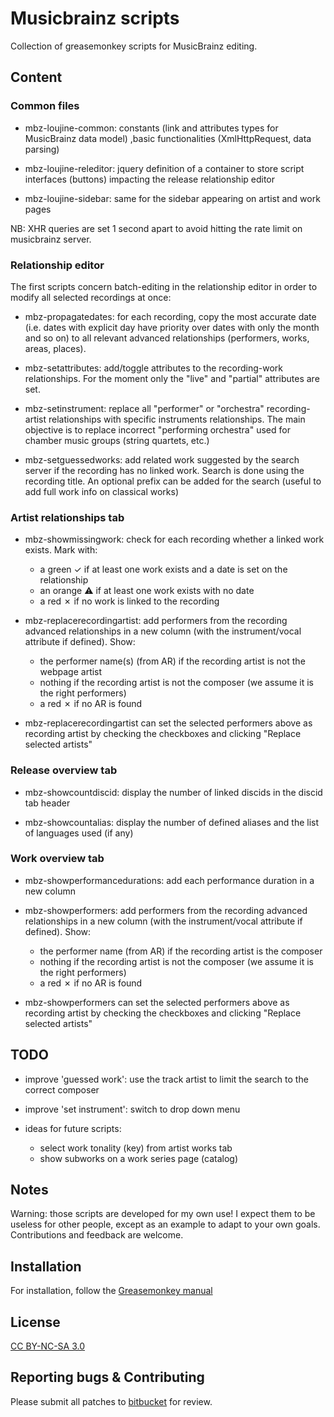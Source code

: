 Musicbrainz scripts
===================

Collection of greasemonkey scripts for MusicBrainz editing.


Content
-------

### Common files

* mbz-loujine-common: constants (link and attributes types for MusicBrainz data
model) ,basic functionalities (XmlHttpRequest, data parsing)

* mbz-loujine-releditor: jquery definition of a container to store script
interfaces (buttons) impacting the release relationship editor

* mbz-loujine-sidebar: same for the sidebar appearing on artist and work pages

NB: XHR queries are set 1 second apart to avoid hitting the rate limit on musicbrainz
server.


### Relationship editor

The first scripts concern batch-editing in the relationship editor in order to
modify all selected recordings at once:

* mbz-propagatedates: for each recording, copy the most accurate date (i.e.
dates with explicit day have priority over dates with only the month and so on)
to all relevant advanced relationships (performers, works, areas, places).

* mbz-setattributes: add/toggle attributes to the recording-work relationships. For
the moment only the "live" and "partial" attributes are set.

* mbz-setinstrument: replace all "performer" or "orchestra" recording-artist
relationships with specific instruments relationships. The main objective is to
replace incorrect "performing orchestra" used for chamber music groups (string
quartets, etc.)

* mbz-setguessedworks: add related work suggested by the search server if the
recording has no linked work. Search is done using the recording title. An
optional prefix can be added for the search (useful to add full work info on
classical works)


### Artist relationships tab

* mbz-showmissingwork: check for each recording whether a linked work exists.
  Mark with:
  - a green ✓ if at least one work exists and a date is set on the
    relationship
  - an orange ⚠ if at least one work exists with no date
  - a red ✗ if no work is linked to the recording

* mbz-replacerecordingartist: add performers from the recording advanced
  relationships in a new column (with the instrument/vocal attribute if defined).
  Show:
  - the performer name(s) (from AR) if the recording artist is not the webpage artist
  - nothing if the recording artist is not the composer (we assume it is the
    right performers)
  - a red ✗ if no AR is found

* mbz-replacerecordingartist can set the selected performers above as recording
artist by checking the checkboxes and clicking "Replace selected artists"


### Release overview tab

* mbz-showcountdiscid: display the number of linked discids in the discid tab
header

* mbz-showcountalias: display the number of defined aliases and the list of
languages used (if any)


### Work overview tab

* mbz-showperformancedurations: add each performance duration in a new column

* mbz-showperformers: add performers from the recording advanced relationships in
  a new column (with the instrument/vocal attribute if defined). Show:
  - the performer name (from AR) if the recording artist is the composer
  - nothing if the recording artist is not the composer (we assume it is the
    right performers)
  - a red ✗ if no AR is found

* mbz-showperformers can set the selected performers above as recording
artist by checking the checkboxes and clicking "Replace selected artists"


TODO
----

* improve 'guessed work': use the track artist to limit the search to the correct
composer

* improve 'set instrument': switch to drop down menu

* ideas for future scripts:

  - select work tonality (key) from artist works tab
  - show subworks on a work series page (catalog)


Notes
-----

Warning: those scripts are developed for my own use! I expect them to be
useless for other people, except as an example to adapt to your own goals.
Contributions and feedback are welcome.


Installation
------------

For installation, follow the [Greasemonkey manual](https://wiki.greasespot.net/Greasemonkey_Manual:Installing_Scripts)


License
-------

[CC BY-NC-SA 3.0](https://creativecommons.org/licenses/by-nc-sa/3.0/)


Reporting bugs & Contributing
-----------------------------

Please submit all patches to [bitbucket](https://bitbucket.org/loujine/musicbrainz-scripts/pull-request) for review.

